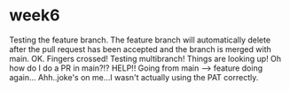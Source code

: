 # week6
Testing the feature branch. The feature branch will automatically delete after the pull request has been accepted and the branch is merged with main.
OK. Fingers crossed! Testing multibranch!
Things are looking up!
Oh how do I do a PR in main?!? HELP!!
Going from main --> feature
doing again...
Ahh..joke's on me...I wasn't actually using the PAT correctly.
